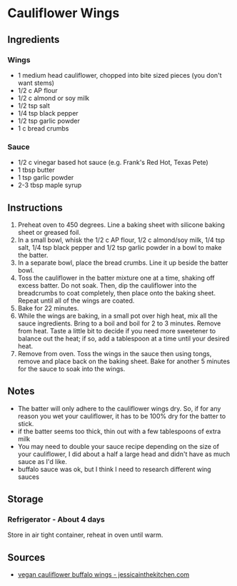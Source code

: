 # Cauliflower Wings

## Ingredients

### Wings
* 1 medium head cauliflower, chopped into bite sized pieces (you don't want stems)
* 1/2 c AP flour
* 1/2 c almond or soy milk
* 1/2 tsp salt
* 1/4 tsp black pepper
* 1/2 tsp garlic powder
* 1 c bread crumbs

### Sauce
* 1/2 c vinegar based hot sauce (e.g. Frank's Red Hot, Texas Pete)
* 1 tbsp butter
* 1 tsp garlic powder
* 2-3 tbsp maple syrup

## Instructions
1. Preheat oven to 450 degrees. Line a baking sheet with silicone baking sheet or greased foil.
2. In a small bowl, whisk the 1/2 c AP flour, 1/2 c almond/soy milk, 1/4 tsp salt, 1/4 tsp black pepper and 1/2 tsp garlic powder in a bowl to make the batter.
3. In a separate bowl, place the bread crumbs. Line it up beside the batter bowl.
4. Toss the cauliflower in the batter mixture one at a time, shaking off excess batter. Do not soak. Then, dip the cauliflower into the breadcrumbs to coat completely, then place onto the baking sheet. Repeat until all of the wings are coated.
5. Bake for 22 minutes.
6. While the wings are baking, in a small pot over high heat, mix all the sauce ingredients. Bring to a boil and boil for 2 to 3 minutes. Remove from heat. Taste a little bit to decide if you need more sweetener to balance out the heat; if so, add a tablespoon at a time until your desired heat.
7. Remove from oven. Toss the wings in the sauce then using tongs, remove and place back on the baking sheet. Bake for another 5 minutes for the sauce to soak into the wings.

## Notes
* The batter will only adhere to the cauliflower wings dry. So, if for any reason you wet your cauliflower, it has to be 100% dry for the batter to stick.
* if the batter seems too thick, thin out with a few tablespoons of extra milk
* You may need to double your sauce recipe depending on the size of your cauliflower, I did about a half a large head and didn't have as much sauce as I'd like.
* buffalo sauce was ok, but I think I need to research different wing sauces

## Storage

### Refrigerator - About 4 days
Store in air tight container, reheat in oven until warm.

## Sources
* [vegan cauliflower buffalo wings - jessicainthekitchen.com](https://jessicainthekitchen.com/vegan-cauliflower-buffalo-wings-gluten-free/)
